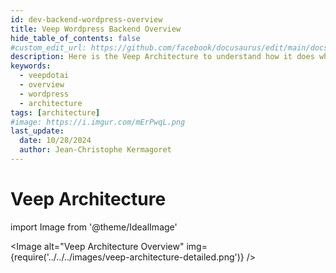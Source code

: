 ```yaml
---
id: dev-backend-wordpress-overview
title: Veep Wordpress Backend Overview
hide_table_of_contents: false
#custom_edit_url: https://github.com/facebook/docusaurus/edit/main/docs/api-doc-markdown.md
description: Here is the Veep Architecture to understand how it does what it does
keywords:
  - veepdotai
  - overview
  - wordpress
  - architecture
tags: [architecture]
#image: https://i.imgur.com/mErPwqL.png
last_update:
  date: 10/28/2024
  author: Jean-Christophe Kermagoret
---
```


# Veep Architecture

<div class="zoom">

import Image from '@theme/IdealImage'

<Image alt="Veep Architecture Overview" img={require('../../../images/veep-architecture-detailed.png')} />

</div>
